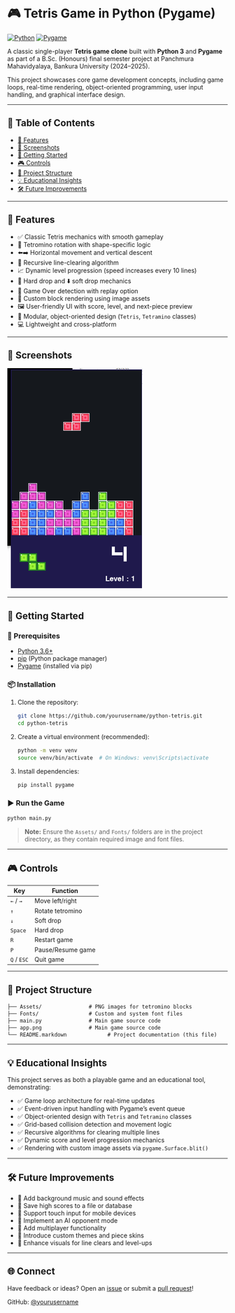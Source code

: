 # 🎮 Tetris Game in Python (Pygame)

[![Python](https://img.shields.io/badge/Python-3.6+-3776AB?logo=python)](https://www.python.org)
[![Pygame](https://img.shields.io/badge/Pygame-2.0+-00cc00)](https://www.pygame.org)

A classic single-player **Tetris game clone** built with **Python 3** and **Pygame** as part of a B.Sc. (Honours) final semester project at Panchmura Mahavidyalaya, Bankura University (2024–2025).  

This project showcases core game development concepts, including game loops, real-time rendering, object-oriented programming, user input handling, and graphical interface design.

---

## 📌 Table of Contents

- [🧩 Features](#-features)
- [📸 Screenshots](#-screenshots)
- [🚀 Getting Started](#-getting-started)
- [🎮 Controls](#-controls)
- [📁 Project Structure](#-project-structure)
- [💡 Educational Insights](#-educational-insights)
- [🛠️ Future Improvements](#-future-improvements)

---

## 🧩 Features

- ✅ Classic Tetris mechanics with smooth gameplay  
- 🔄 Tetromino rotation with shape-specific logic  
- ⬅️➡️ Horizontal movement and vertical descent  
- 🧠 Recursive line-clearing algorithm  
- 📈 Dynamic level progression (speed increases every 10 lines)  
- 🔽 Hard drop and ⬇️ soft drop mechanics  
- 🛑 Game Over detection with replay option  
- 🎨 Custom block rendering using image assets  
- 🖼️ User-friendly UI with score, level, and next-piece preview  
- 🧱 Modular, object-oriented design (`Tetris`, `Tetramino` classes)  
- 💻 Lightweight and cross-platform  

---

## 📸 Screenshots

![App Screen](app.png)

---

## 🚀 Getting Started

### 🔧 Prerequisites

- [Python 3.6+](https://www.python.org/downloads/)  
- [pip](https://pip.pypa.io/en/stable/installation/) (Python package manager)  
- [Pygame](https://www.pygame.org) (installed via pip)

### 📦 Installation

1. Clone the repository:
   ```bash
   git clone https://github.com/yourusername/python-tetris.git
   cd python-tetris
   ```

2. Create a virtual environment (recommended):
   ```bash
   python -m venv venv
   source venv/bin/activate  # On Windows: venv\Scripts\activate
   ```

3. Install dependencies:
   ```bash
   pip install pygame
   ```

### ▶️ Run the Game

```bash
python main.py
```

> **Note:** Ensure the `Assets/` and `Fonts/` folders are in the project directory, as they contain required image and font files.

---

## 🎮 Controls

| Key         | Function          |
|-------------|-------------------|
| `←` / `→`   | Move left/right   |
| `↑`         | Rotate tetromino  |
| `↓`         | Soft drop         |
| `Space`     | Hard drop         |
| `R`         | Restart game      |
| `P`         | Pause/Resume game |
| `Q` / `ESC` | Quit game         |

---

## 📁 Project Structure

```
├── Assets/               # PNG images for tetromino blocks
├── Fonts/                # Custom and system font files
├── main.py               # Main game source code
├── app.png               # Main game source code
└── README.markdown             # Project documentation (this file)
```

---

## 💡 Educational Insights

This project serves as both a playable game and an educational tool, demonstrating:

- ✅ Game loop architecture for real-time updates  
- ✅ Event-driven input handling with Pygame’s event queue  
- ✅ Object-oriented design with `Tetris` and `Tetramino` classes  
- ✅ Grid-based collision detection and movement logic  
- ✅ Recursive algorithms for clearing multiple lines  
- ✅ Dynamic score and level progression mechanics  
- ✅ Rendering with custom image assets via `pygame.Surface.blit()`  

---

## 🛠️ Future Improvements

- 🎵 Add background music and sound effects  
- 📜 Save high scores to a file or database  
- 📱 Support touch input for mobile devices  
- 🧠 Implement an AI opponent mode  
- 👥 Add multiplayer functionality  
- 🌈 Introduce custom themes and piece skins  
- 🌟 Enhance visuals for line clears and level-ups  

---

## 🌐 Connect

Have feedback or ideas? Open an [issue](https://github.com/yourusername/python-tetris/issues) or submit a [pull request](https://github.com/yourusername/python-tetris/pulls)!  

GitHub: [@yourusername](https://github.com/yourusername)
